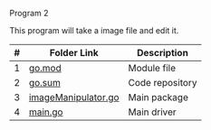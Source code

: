Program 2

This program will take a image file and edit it.


|   #   | Folder Link |  Description |
| :---: | ----------- | ---------------------- |
|   1   |   [go.mod](https://github.com/Sudhir0228/4143-PLC/blob/main/Assignment/P02/go.mod) |  Module file |
|   2   |   [go.sum](https://github.com/Sudhir0228/4143-PLC/blob/main/Assignment/P02/go.sum)| Code repository|
|   3   |   [imageManipulator.go](https://github.com/Sudhir0228/4143-PLC/blob/main/Assignment/P02/imageManipulator.go) |  Main package |
|   4   |   [main.go](https://github.com/Sudhir0228/4143-PLC/blob/main/Assignment/P02/main.go)  |  Main driver             |

